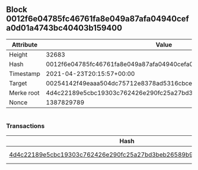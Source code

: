 ## Block 0012f6e04785fc46761fa8e049a87afa04940cefa0d01a4743bc40403b159400

Attribute | Value
--- | ---
Height | 32683
Hash | 0012f6e04785fc46761fa8e049a87afa04940cefa0d01a4743bc40403b159400
Timestamp | 2021-04-23T20:15:57+00:00
Target | 00254142f49eaaa504dc75712e8378ad5316cbcead634704b3734b6271167cc4
Merke root | 4d4c22189e5cbc19303c762426e290fc25a27bd3beb26589b9c56465ecd3b957
Nonce | 1387829789

```

```

### Transactions

Hash | Amount
--- | ---
[4d4c22189e5cbc19303c762426e290fc25a27bd3beb26589b9c56465ecd3b957](4d4c22189e5cbc19303c762426e290fc25a27bd3beb26589b9c56465ecd3b957.md) | 10.00000000 SKEPTI 
